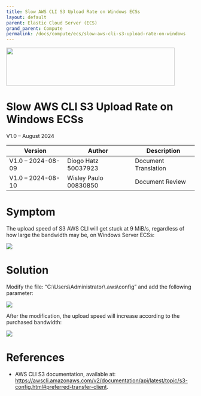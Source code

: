 ```yaml
---
title: Slow AWS CLI S3 Upload Rate on Windows ECSs
layout: default
parent: Elastic Cloud Server (ECS)
grand_parent: Compute
permalink: /docs/compute/ecs/slow-aws-cli-s3-upload-rate-on-windows
---
```

<img width="450px" height="102px" src="https://console-static.huaweicloud.com/static/authui/20210202115135/public/custom/images/logo-en.svg">

# Slow AWS CLI S3 Upload Rate on Windows ECSs

V1.0 – August 2024

| **Version**       | **Author**            | **Description**      |
| ----------------- | --------------------- | -------------------- |
| V1.0 – 2024-08-09 | Diogo Hatz 50037923   | Document Translation |
| V1.0 – 2024-08-10 | Wisley Paulo 00830850 | Document Review      |

# Symptom

The upload speed of S3 AWS CLI will get stuck at 9 MiB/s, regardless of
how large the bandwidth may be, on Windows Server ECSs:

![](/huaweicloud-knowledge-base/assets/images/ECS-Slow-AWS-CLI-S3-Upload-Windows/media/image1.png)

# Solution

Modify the file: “C:\\Users\\Administrator\\.aws\\config” and add the
following parameter:

![](/huaweicloud-knowledge-base/assets/images/ECS-Slow-AWS-CLI-S3-Upload-Windows/media/image2.png)

After the modification, the upload speed will increase according to the
purchased bandwidth:

![](/huaweicloud-knowledge-base/assets/images/ECS-Slow-AWS-CLI-S3-Upload-Windows/media/image3.png)

# References

  - AWS CLI S3 documentation, available at:
    <https://awscli.amazonaws.com/v2/documentation/api/latest/topic/s3-config.html#preferred-transfer-client>.
